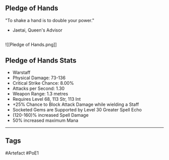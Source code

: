 ## Pledge of Hands
"To shake a hand is to double your power."
- Jaetai, Queen's Advisor
##
![[Pledge of Hands.png]]
## Pledge of Hands Stats
- Warstaff
- Physical Damage: 73-136
- Critical Strike Chance: 8.00%
- Attacks per Second: 1.30
- Weapon Range: 1.3 metres
- Requires Level 68, 113 Str, 113 Int
- +25% Chance to Block Attack Damage while wielding a Staff
- Socketed Gems are Supported by Level 30 Greater Spell Echo
- (120-160)% increased Spell Damage
- 50% increased maximum Mana


---
## Tags
#Artefact
#PoE1